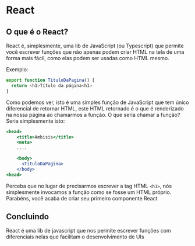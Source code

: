 # React

## O que é o React?

React é, simplesmente, uma lib de JavaScript (ou Typescript) que permite você escrever funções que não apenas podem criar HTML na tela de uma forma mais fácil, como elas podem ser usadas como HTML mesmo.

Exemplo:

```js
export function TituloDaPagina() {
  return <h1>Título da página<h1>
}
```

Como podemos ver, isto é uma simples função de JavaScript que tem único diferencial de retornar HTML, este HTML retornado é o que é renderizado na nossa página ao chamarmos a função. O que seria chamar a função? Seria simplesmente isto:

```jsx
<head>
    <title>Ambisis</title>
    <meta>
    ....

    <body>
      <TituloDaPagina>
    </body>
<head>
```

Perceba que no lugar de precisarmos escrever a tag HTML `<h1>`, nós simplesmente invocamos a função como se fosse um HTML próprio. Parabéns, você acaba de criar seu primeiro componente React

## Concluindo

React é uma lib de javascript que nos permite escrever funções com diferenciais nelas que facilitam o desenvolvimento de UIs
